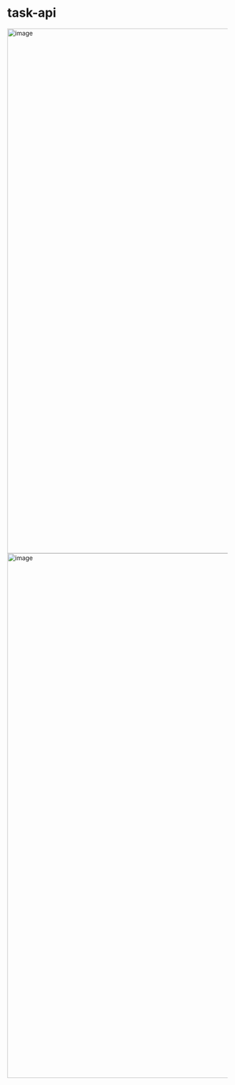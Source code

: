 # task-api

<img width="1201" alt="image" src="https://github.com/tonaveens86/task-api/assets/146535218/d276fe00-6e84-45a1-a770-493ab9ab3882">

<img width="1201" alt="image" src="https://github.com/tonaveens86/task-api/assets/146535218/60918f97-0fa4-4ef8-b791-8bfe341778c4">


